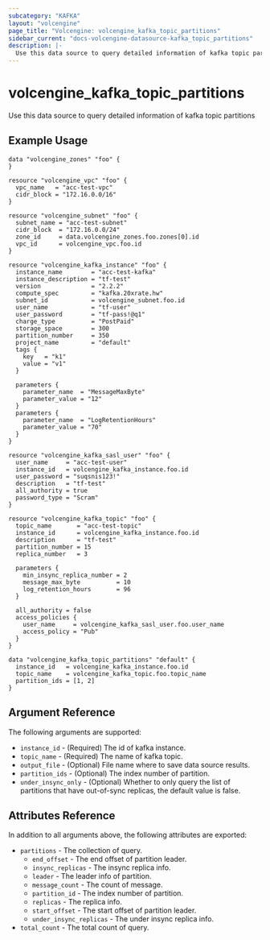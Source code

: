 ```yaml
---
subcategory: "KAFKA"
layout: "volcengine"
page_title: "Volcengine: volcengine_kafka_topic_partitions"
sidebar_current: "docs-volcengine-datasource-kafka_topic_partitions"
description: |-
  Use this data source to query detailed information of kafka topic partitions
---
```

# volcengine_kafka_topic_partitions
Use this data source to query detailed information of kafka topic partitions
## Example Usage
```hcl
data "volcengine_zones" "foo" {
}

resource "volcengine_vpc" "foo" {
  vpc_name   = "acc-test-vpc"
  cidr_block = "172.16.0.0/16"
}

resource "volcengine_subnet" "foo" {
  subnet_name = "acc-test-subnet"
  cidr_block  = "172.16.0.0/24"
  zone_id     = data.volcengine_zones.foo.zones[0].id
  vpc_id      = volcengine_vpc.foo.id
}

resource "volcengine_kafka_instance" "foo" {
  instance_name        = "acc-test-kafka"
  instance_description = "tf-test"
  version              = "2.2.2"
  compute_spec         = "kafka.20xrate.hw"
  subnet_id            = volcengine_subnet.foo.id
  user_name            = "tf-user"
  user_password        = "tf-pass!@q1"
  charge_type          = "PostPaid"
  storage_space        = 300
  partition_number     = 350
  project_name         = "default"
  tags {
    key   = "k1"
    value = "v1"
  }

  parameters {
    parameter_name  = "MessageMaxByte"
    parameter_value = "12"
  }
  parameters {
    parameter_name  = "LogRetentionHours"
    parameter_value = "70"
  }
}

resource "volcengine_kafka_sasl_user" "foo" {
  user_name     = "acc-test-user"
  instance_id   = volcengine_kafka_instance.foo.id
  user_password = "suqsnis123!"
  description   = "tf-test"
  all_authority = true
  password_type = "Scram"
}

resource "volcengine_kafka_topic" "foo" {
  topic_name       = "acc-test-topic"
  instance_id      = volcengine_kafka_instance.foo.id
  description      = "tf-test"
  partition_number = 15
  replica_number   = 3

  parameters {
    min_insync_replica_number = 2
    message_max_byte          = 10
    log_retention_hours       = 96
  }

  all_authority = false
  access_policies {
    user_name     = volcengine_kafka_sasl_user.foo.user_name
    access_policy = "Pub"
  }
}

data "volcengine_kafka_topic_partitions" "default" {
  instance_id   = volcengine_kafka_instance.foo.id
  topic_name    = volcengine_kafka_topic.foo.topic_name
  partition_ids = [1, 2]
}
```
## Argument Reference
The following arguments are supported:
* `instance_id` - (Required) The id of kafka instance.
* `topic_name` - (Required) The name of kafka topic.
* `output_file` - (Optional) File name where to save data source results.
* `partition_ids` - (Optional) The index number of partition.
* `under_insync_only` - (Optional) Whether to only query the list of partitions that have out-of-sync replicas, the default value is false.

## Attributes Reference
In addition to all arguments above, the following attributes are exported:
* `partitions` - The collection of query.
    * `end_offset` - The end offset of partition leader.
    * `insync_replicas` - The insync replica info.
    * `leader` - The leader info of partition.
    * `message_count` - The count of message.
    * `partition_id` - The index number of partition.
    * `replicas` - The replica info.
    * `start_offset` - The start offset of partition leader.
    * `under_insync_replicas` - The under insync replica info.
* `total_count` - The total count of query.


